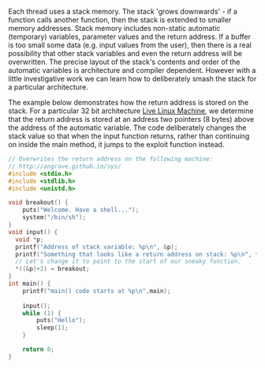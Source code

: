 Each thread uses a stack memory. The stack 'grows downwards' - if a function calls another function, then the stack is extended to smaller memory addresses.
Stack memory includes non-static automatic (temporary) variables, parameter values and the return address.
If a buffer is too small some data (e.g. input values from the user), then there is a real possibility that other stack variables and even the return address will be overwritten.
The precise layout of the stack's contents and order of the automatic variables is architecture and compiler dependent. However with a little investigative work we can learn how to deliberately smash the stack for a particular architecture.

The example below demonstrates how the return address is stored on the stack. For a particular 32 bit architecture [Live Linux Machine](http://angrave.github.io/sys/), we determine that the return address is stored at an address two pointers (8 bytes) above the address of the automatic variable. The code deliberately changes the stack value so that when the input function returns, rather than continuing on inside the main method, it jumps to the exploit function instead.


````C
// Overwrites the return address on the following machine:
// http://angrave.github.io/sys/
#include <stdio.h>
#include <stdlib.h>
#include <unistd.h>

void breakout() {
    puts("Welcome. Have a shell...");
    system("/bin/sh");
}
void input() {
  void *p;
  printf("Address of stack variable: %p\n", &p);
  printf("Something that looks like a return address on stack: %p\n", *((&p)+2));
  // Let's change it to point to the start of our sneaky function.
  *((&p)+2) = breakout;
}
int main() {
    printf("main() code starts at %p\n",main);
    
    input();
    while (1) {
        puts("Hello");
        sleep(1);
    }

    return 0;
}
````

